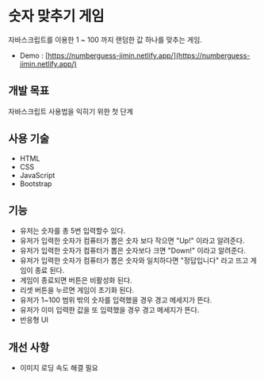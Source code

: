 # 숫자 맞추기 게임

자바스크립트를 이용한 1 ~ 100 까지 랜덤한 값 하나를 맞추는 게임.

- Demo : [https://numberguess-jimin.netlify.app/](https://numberguess-jimin.netlify.app/)

## 개발 목표

자바스크립트 사용법을 익히기 위한 첫 단계

## 사용 기술

- HTML
- CSS
- JavaScript
- Bootstrap

## 기능

- 유저는 숫자를 총 5번 입력할수 있다.
- 유저가 입력한 숫자가 컴퓨터가 뽑은 숫자 보다 작으면 "Up!" 이라고 알려준다.
- 유저가 입력한 숫자가 컴퓨터가 뽑은 숫자보다 크면 "Down!" 이라고 알려준다.
- 유저가 입력한 숫자가 컴퓨터가 뽑은 숫자와 일치하다면 "정답입니다" 라고 뜨고 게임이 종료 된다.
- 게임이 종료되면 버튼은 비활성화 된다.
- 리셋 버튼을 누르면 게임이 초기화 된다.
- 유저가 1~100 범위 밖의 숫자를 입력했을 경우 경고 메세지가 뜬다.
- 유저가 이미 입력한 값을 또 입력했을 경우 경고 메세지가 뜬다.
- 반응형 UI

## 개선 사항

- 이미지 로딩 속도 해결 필요
